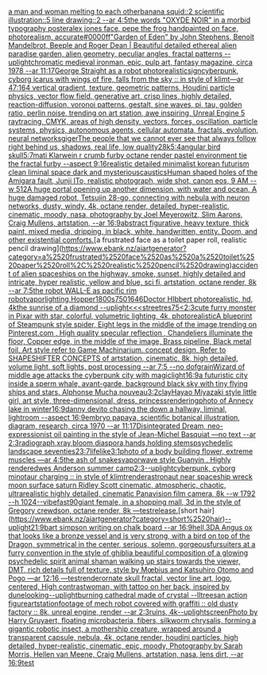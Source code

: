 [a man and  woman melting to each other](https://www.ebank.nz/aiartgenerator?category=a%2520man%2520and%2520%2520woman%2520melting%2520to%2520each%2520other)[banana squid::2 scientific illustration::5 line drawing::2  --ar 4:5](https://www.ebank.nz/aiartgenerator?category=banana%2520squid%3A%3A2%2520scientific%2520illustration%3A%3A5%2520line%2520drawing%3A%3A2%2520%2520--ar%25204%3A5)[the words "OXYDE NOIR" in a morbid typography poster](https://www.ebank.nz/aiartgenerator?category=the%2520words%2520%22OXYDE%2520NOIR%22%2520in%2520a%2520morbid%2520typography%2520poster)[alex jones face, pepe the frog handpainted on face, photorealism, accurate](https://www.ebank.nz/aiartgenerator?category=alex%2520jones%2520face%2C%2520pepe%2520the%2520frog%2520handpainted%2520on%2520face%2C%2520photorealism%2C%2520accurate)[#0000ff](https://www.ebank.nz/aiartgenerator?category=%230000ff)["Garden of Eden" by John Stephens, Benoit Mandelbrot, Beeple and Roger Dean | Beautiful detailed ethereal alien paradise garden, alien geometry, peculiar angles, fractal patterns --uplight](https://www.ebank.nz/aiartgenerator?category=%22Garden%2520of%2520Eden%22%2520by%2520John%2520Stephens%2C%2520Benoit%2520Mandelbrot%2C%2520Beeple%2520and%2520Roger%2520Dean%2520%7C%2520Beautiful%2520detailed%2520ethereal%2520alien%2520paradise%2520garden%2C%2520alien%2520geometry%2C%2520peculiar%2520angles%2C%2520fractal%2520patterns%2520--uplight)[chromatic medieval ironman, epic, pulp art, fantasy magazine, circa 1978 --ar 11:17](https://www.ebank.nz/aiartgenerator?category=chromatic%2520medieval%2520ironman%2C%2520epic%2C%2520pulp%2520art%2C%2520fantasy%2520magazine%2C%2520circa%25201978%2520--ar%252011%3A17)[George Straight as a robot photorealistic](https://www.ebank.nz/aiartgenerator?category=George%2520Straight%2520as%2520a%2520robot%2520photorealistic)[sign](https://www.ebank.nz/aiartgenerator?category=sign)[cyberpunk, cyborg icarus with wings of fire, falls from the sky :: in style of klimt](https://www.ebank.nz/aiartgenerator?category=cyberpunk%2C%2520cyborg%2520icarus%2520with%2520wings%2520of%2520fire%2C%2520falls%2520from%2520the%2520sky%2520%3A%3A%2520in%2520style%2520of%2520klimt)[—ar 47:164 vertical gradient, texture, geometric patterns, Houdini particle physics, vector flow field, generative art, crisp lines, highly detailed, reaction-diffusion, voronoi patterns, gestalt, sine waves, pi, tau, golden ratio, perlin noise, trending on art station, awe inspiring, Unreal Engine 5 raytracing, CMYK, areas of high density, vectors, forces, oscillation, particle systems, physics, autonomous agents, cellular automata, fractals, evolution, neural networks](https://www.ebank.nz/aiartgenerator?category=%E2%80%94ar%252047%3A164%2520vertical%2520gradient%2C%2520texture%2C%2520geometric%2520patterns%2C%2520Houdini%2520particle%2520physics%2C%2520vector%2520flow%2520field%2C%2520generative%2520art%2C%2520crisp%2520lines%2C%2520highly%2520detailed%2C%2520reaction-diffusion%2C%2520voronoi%2520patterns%2C%2520gestalt%2C%2520sine%2520waves%2C%2520pi%2C%2520tau%2C%2520golden%2520ratio%2C%2520perlin%2520noise%2C%2520trending%2520on%2520art%2520station%2C%2520awe%2520inspiring%2C%2520Unreal%2520Engine%25205%2520raytracing%2C%2520CMYK%2C%2520areas%2520of%2520high%2520density%2C%2520vectors%2C%2520forces%2C%2520oscillation%2C%2520particle%2520systems%2C%2520physics%2C%2520autonomous%2520agents%2C%2520cellular%2520automata%2C%2520fractals%2C%2520evolution%2C%2520neural%2520networks)[](https://www.ebank.nz/aiartgenerator?category=)[giger](https://www.ebank.nz/aiartgenerator?category=giger)[The people that we cannot ever see that always follow right behind us, shadows, real life, low quality](https://www.ebank.nz/aiartgenerator?category=The%2520people%2520that%2520we%2520cannot%2520ever%2520see%2520that%2520always%2520follow%2520right%2520behind%2520us%2C%2520shadows%2C%2520real%2520life%2C%2520low%2520quality)[2](https://www.ebank.nz/aiartgenerator?category=2)[8k](https://www.ebank.nz/aiartgenerator?category=8k)[5:4](https://www.ebank.nz/aiartgenerator?category=5%3A4)[angular bird skull](https://www.ebank.nz/aiartgenerator?category=angular%2520bird%2520skull)[5:7](https://www.ebank.nz/aiartgenerator?category=5%3A7)[mati Klarwein r crumb furby octane render pastel environment tie the fractal furby --aspect 9:16](https://www.ebank.nz/aiartgenerator?category=mati%2520Klarwein%2520r%2520crumb%2520furby%2520octane%2520render%2520pastel%2520environment%2520tie%2520the%2520fractal%2520furby%2520--aspect%25209%3A16)[realistic detailed minimalist korean futurism clean liminal space dark and mysterious](https://www.ebank.nz/aiartgenerator?category=realistic%2520detailed%2520minimalist%2520korean%2520futurism%2520clean%2520liminal%2520space%2520dark%2520and%2520mysterious)[caustics](https://www.ebank.nz/aiartgenerator?category=caustics)[Human shaped holes of the Amigara fault, Junji ITo, realistic photograph, wide shot, canon eos, 9 AM --w 512](https://www.ebank.nz/aiartgenerator?category=Human%2520shaped%2520holes%2520of%2520the%2520Amigara%2520fault%2C%2520Junji%2520ITo%2C%2520realistic%2520photograph%2C%2520wide%2520shot%2C%2520canon%2520eos%2C%25209%2520AM%2520--w%2520512)[A huge portal opening up another dimension, with water and ocean, A huge damaged robot, Tetsujin 28-go, connecting with nebula with neuron networks,  dusty, windy, 4k, octane render, detailed, hyper-realistic, cinematic, moody, nasa, photography by Joel Meyerowitz, Slim Aarons, Craig Mullens, artstation, --ar 16:9](https://www.ebank.nz/aiartgenerator?category=A%2520huge%2520portal%2520opening%2520up%2520another%2520dimension%2C%2520with%2520water%2520and%2520ocean%2C%2520A%2520huge%2520damaged%2520robot%2C%2520Tetsujin%252028-go%2C%2520connecting%2520with%2520nebula%2520with%2520neuron%2520networks%2C%2520%2520dusty%2C%2520windy%2C%25204k%2C%2520octane%2520render%2C%2520detailed%2C%2520hyper-realistic%2C%2520cinematic%2C%2520moody%2C%2520nasa%2C%2520photography%2520by%2520Joel%2520Meyerowitz%2C%2520Slim%2520Aarons%2C%2520Craig%2520Mullens%2C%2520artstation%2C%2520--ar%252016%3A9)[abstract figurative, heavy texture, thick paint, mixed media, dripping, in black, white, handwritten, entity. Doom, and other existential comforts.](https://www.ebank.nz/aiartgenerator?category=abstract%2520figurative%2C%2520heavy%2520texture%2C%2520thick%2520paint%2C%2520mixed%2520media%2C%2520dripping%2C%2520in%2520black%2C%2520white%2C%2520handwritten%2C%2520entity.%2520Doom%2C%2520and%2520other%2520existential%2520comforts.)[a frustrated face as a toilet paper roll, realistic pencil drawing](https://www.ebank.nz/aiartgenerator?category=a%2520frustrated%2520face%2520as%2520a%2520toilet%2520paper%2520roll%2C%2520realistic%2520pencil%2520drawing)[accident of alien spaceships on the highway, smoke, sunset, highly detailed and intricate, hyper realistic, yellow and blue, sci fi, artstation, octane render, 8k --ar 7:5](https://www.ebank.nz/aiartgenerator?category=accident%2520of%2520alien%2520spaceships%2520on%2520the%2520highway%2C%2520smoke%2C%2520sunset%2C%2520highly%2520detailed%2520and%2520intricate%2C%2520hyper%2520realistic%2C%2520yellow%2520and%2520blue%2C%2520sci%2520fi%2C%2520artstation%2C%2520octane%2520render%2C%25208k%2520--ar%25207%3A5)[the robot WALL-E as pacific rim robot](https://www.ebank.nz/aiartgenerator?category=the%2520robot%2520WALL-E%2520as%2520pacific%2520rim%2520robot)[vapor](https://www.ebank.nz/aiartgenerator?category=vapor)[lighting,](https://www.ebank.nz/aiartgenerator?category=lighting%2C)[Hopper](https://www.ebank.nz/aiartgenerator?category=Hopper)[1800s](https://www.ebank.nz/aiartgenerator?category=1800s)[750](https://www.ebank.nz/aiartgenerator?category=750)[1646](https://www.ebank.nz/aiartgenerator?category=1646)[Doctor HIbbert photorealistic, hd, 4k](https://www.ebank.nz/aiartgenerator?category=Doctor%2520HIbbert%2520photorealistic%2C%2520hd%2C%25204k)[the sunrise of a diamond --uplight](https://www.ebank.nz/aiartgenerator?category=the%2520sunrise%2520of%2520a%2520diamond%2520--uplight)[<<<street](https://www.ebank.nz/aiartgenerator?category=%3C%3C%3Cstreet)[res](https://www.ebank.nz/aiartgenerator?category=res)[75](https://www.ebank.nz/aiartgenerator?category=75)[<2:3](https://www.ebank.nz/aiartgenerator?category=%3C2%3A3)[cute furry monster in Pixar with star, colorful, volumetric lighting, 4k, photorealistic](https://www.ebank.nz/aiartgenerator?category=cute%2520furry%2520monster%2520in%2520Pixar%2520with%2520star%2C%2520colorful%2C%2520volumetric%2520lighting%2C%25204k%2C%2520photorealistic)[A blueprint of Steampunk style spider,   Eight legs in the middle of the image,trending on Pinterest.com  , High quality specular reflection ,  Chandeliers illuminate the floor, Copper  edge, in the middle of the image, Brass pipeline,  Black metal foil,  Art style refer to Game Machinarium.  concept design, Refer to SHAPESHIFTER CONCEPTS  of artstation, cinematic,  8k, high detailed,  volume light,  soft lights,  post processing    --ar 7:5   --no dof](https://www.ebank.nz/aiartgenerator?category=A%2520blueprint%2520of%2520Steampunk%2520style%2520spider%2C%2520%2520%2520Eight%2520legs%2520in%2520the%2520middle%2520of%2520the%2520image%2Ctrending%2520on%2520Pinterest.com%2520%2520%2C%2520High%2520quality%2520specular%2520reflection%2520%2C%2520%2520Chandeliers%2520illuminate%2520the%2520floor%2C%2520Copper%2520%2520edge%2C%2520in%2520the%2520middle%2520of%2520the%2520image%2C%2520Brass%2520pipeline%2C%2520%2520Black%2520metal%2520foil%2C%2520%2520Art%2520style%2520refer%2520to%2520Game%2520Machinarium.%2520%2520concept%2520design%2C%2520Refer%2520to%2520SHAPESHIFTER%2520CONCEPTS%2520%2520of%2520artstation%2C%2520cinematic%2C%2520%25208k%2C%2520high%2520detailed%2C%2520%2520volume%2520light%2C%2520%2520soft%2520lights%2C%2520%2520post%2520processing%2520%2520%2520%2520--ar%25207%3A5%2520%2520%2520--no%2520dof)[grain](https://www.ebank.nz/aiartgenerator?category=grain)[Wizard of middle age attacks the cyberpunk city with magic](https://www.ebank.nz/aiartgenerator?category=Wizard%2520of%2520middle%2520age%2520attacks%2520the%2520cyberpunk%2520city%2520with%2520magic)[light](https://www.ebank.nz/aiartgenerator?category=light)[16:9](https://www.ebank.nz/aiartgenerator?category=16%3A9)[a futuristic city inside a sperm whale, avant-garde, background black sky with tiny flying ships and stars. Alphonse Mucha,](https://www.ebank.nz/aiartgenerator?category=a%2520futuristic%2520city%2520inside%2520a%2520sperm%2520whale%2C%2520avant-garde%2C%2520background%2520black%2520sky%2520with%2520tiny%2520flying%2520ships%2520and%2520stars.%2520Alphonse%2520Mucha%2C)[nouveau](https://www.ebank.nz/aiartgenerator?category=nouveau)[3:2](https://www.ebank.nz/aiartgenerator?category=3%3A2)[clay](https://www.ebank.nz/aiartgenerator?category=clay)[Hayao Miyazaki style little girl, art style, three-dimensional, dress, princess](https://www.ebank.nz/aiartgenerator?category=Hayao%2520Miyazaki%2520style%2520little%2520girl%2C%2520art%2520style%2C%2520three-dimensional%2C%2520dress%2C%2520princess)[rendering](https://www.ebank.nz/aiartgenerator?category=rendering)[photo of Annecy lake in winter](https://www.ebank.nz/aiartgenerator?category=photo%2520of%2520Annecy%2520lake%2520in%2520winter)[16:9](https://www.ebank.nz/aiartgenerator?category=16%3A9)[danny devito chasing the down a hallway, liminal, lightroom --aspect 16:9](https://www.ebank.nz/aiartgenerator?category=danny%2520devito%2520chasing%2520the%2520down%2520a%2520hallway%2C%2520liminal%2C%2520lightroom%2520--aspect%252016%3A9)[](https://www.ebank.nz/aiartgenerator?category=)[embryo papaya, scientific botanical illustration, diagram, research, circa 1970 --ar 11:17](https://www.ebank.nz/aiartgenerator?category=embryo%2520papaya%2C%2520scientific%2520botanical%2520illustration%2C%2520diagram%2C%2520research%2C%2520circa%25201970%2520--ar%252011%3A17)[Disintegrated Dream, neo-expressionist oil painting in the style of Jean-Michel Basquiat —no text --ar 2:3](https://www.ebank.nz/aiartgenerator?category=Disintegrated%2520Dream%2C%2520neo-expressionist%2520oil%2520painting%2520in%2520the%2520style%2520of%2520Jean-Michel%2520Basquiat%2520%E2%80%94no%2520text%2520--ar%25202%3A3)[radiograph,xray,bloom,diaspora,hands,holding stems](https://www.ebank.nz/aiartgenerator?category=radiograph%2Cxray%2Cbloom%2Cdiaspora%2Chands%2Cholding%2520stems)[psychedelic landscape seventies](https://www.ebank.nz/aiartgenerator?category=psychedelic%2520landscape%2520seventies)[2](https://www.ebank.nz/aiartgenerator?category=2)[3:7](https://www.ebank.nz/aiartgenerator?category=3%3A7)[lifelike](https://www.ebank.nz/aiartgenerator?category=lifelike)[3:1](https://www.ebank.nz/aiartgenerator?category=3%3A1)[photo of a body building flower, extreme muscles —ar 4:5](https://www.ebank.nz/aiartgenerator?category=photo%2520of%2520a%2520body%2520building%2520flower%2C%2520extreme%2520muscles%2520%E2%80%94ar%25204%3A5)[the ash of snakes](https://www.ebank.nz/aiartgenerator?category=the%2520ash%2520of%2520snakes)[vaporwave style Guanyin . Highly rendered](https://www.ebank.nz/aiartgenerator?category=vaporwave%2520style%2520Guanyin%2520.%2520Highly%2520rendered)[wes Anderson summer camp](https://www.ebank.nz/aiartgenerator?category=wes%2520Anderson%2520summer%2520camp)[2:3](https://www.ebank.nz/aiartgenerator?category=2%3A3)[--uplight](https://www.ebank.nz/aiartgenerator?category=--uplight)[cyberpunk, cyborg minotaur charging  :: in style of klimt](https://www.ebank.nz/aiartgenerator?category=cyberpunk%2C%2520cyborg%2520minotaur%2520charging%2520%2520%3A%3A%2520in%2520style%2520of%2520klimt)[render](https://www.ebank.nz/aiartgenerator?category=render)[astronaut near spaceship wreck  moon surface saturn Ridley Scott cinematic, atmospheric, chaotic, ultrarealistic highly detailed, cinematic Panavision film camera, 8k --w 1792 --h 1024](https://www.ebank.nz/aiartgenerator?category=astronaut%2520near%2520spaceship%2520wreck%2520%2520moon%2520surface%2520saturn%2520Ridley%2520Scott%2520cinematic%2C%2520atmospheric%2C%2520chaotic%2C%2520ultrarealistic%2520highly%2520detailed%2C%2520cinematic%2520Panavision%2520film%2520camera%2C%25208k%2520--w%25201792%2520--h%25201024)[--vibefast](https://www.ebank.nz/aiartgenerator?category=--vibefast)[90](https://www.ebank.nz/aiartgenerator?category=90)[giant female, in a shopping mall, 3d in the style of Gregory crewdson, octane render, 8k —test](https://www.ebank.nz/aiartgenerator?category=giant%2520female%2C%2520in%2520a%2520shopping%2520mall%2C%25203d%2520in%2520the%2520style%2520of%2520Gregory%2520crewdson%2C%2520octane%2520render%2C%25208k%2520%E2%80%94test)[release.](https://www.ebank.nz/aiartgenerator?category=release.)[short hair](https://www.ebank.nz/aiartgenerator?category=short%2520hair)[--uplight](https://www.ebank.nz/aiartgenerator?category=--uplight)[21:9](https://www.ebank.nz/aiartgenerator?category=21%3A9)[bart simpson writing on chalk board --ar 16:9](https://www.ebank.nz/aiartgenerator?category=bart%2520simpson%2520writing%2520on%2520chalk%2520board%2520--ar%252016%3A9)[hell,3D](https://www.ebank.nz/aiartgenerator?category=hell%2C3D)[A Angus ox that looks like a bronze vessel and is very strong, with a bird on top of the Dragon, symmetrical in the center, serious, solemn, gorgeous](https://www.ebank.nz/aiartgenerator?category=A%2520Angus%2520ox%2520that%2520looks%2520like%2520a%2520bronze%2520vessel%2520and%2520is%2520very%2520strong%2C%2520with%2520a%2520bird%2520on%2520top%2520of%2520the%2520Dragon%2C%2520symmetrical%2520in%2520the%2520center%2C%2520serious%2C%2520solemn%2C%2520gorgeous)[fursuiters at a furry convention in the style of ghibli](https://www.ebank.nz/aiartgenerator?category=fursuiters%2520at%2520a%2520furry%2520convention%2520in%2520the%2520style%2520of%2520ghibli)[a beautiful composition of a glowing psychedelic spirit animal shaman walking up stairs towards the viewer, DMT,  rich details full of texture, style by Mœbius and Katsuhiro Otomo and Pogo —ar 12:16 —test](https://www.ebank.nz/aiartgenerator?category=a%2520beautiful%2520composition%2520of%2520a%2520glowing%2520psychedelic%2520spirit%2520animal%2520shaman%2520walking%2520up%2520stairs%2520towards%2520the%2520viewer%2C%2520DMT%2C%2520%2520rich%2520details%2520full%2520of%2520texture%2C%2520style%2520by%2520M%C5%93bius%2520and%2520Katsuhiro%2520Otomo%2520and%2520Pogo%2520%E2%80%94ar%252012%3A16%2520%E2%80%94test)[render](https://www.ebank.nz/aiartgenerator?category=render)[ornate skull fractal, vector line art, logo, centered, High contrast](https://www.ebank.nz/aiartgenerator?category=ornate%2520skull%2520fractal%2C%2520vector%2520line%2520art%2C%2520logo%2C%2520centered%2C%2520High%2520contrast)[woman, with tattoo on her back, inspired by dune](https://www.ebank.nz/aiartgenerator?category=woman%2C%2520with%2520tattoo%2520on%2520her%2520back%2C%2520inspired%2520by%2520dune)[looking](https://www.ebank.nz/aiartgenerator?category=looking)[--uplight](https://www.ebank.nz/aiartgenerator?category=--uplight)[burning cathedral made of crystal --ll](https://www.ebank.nz/aiartgenerator?category=burning%2520cathedral%2520made%2520of%2520crystal%2520--ll)[trees](https://www.ebank.nz/aiartgenerator?category=trees)[an action figure](https://www.ebank.nz/aiartgenerator?category=an%2520action%2520figure)[artstation](https://www.ebank.nz/aiartgenerator?category=artstation)[footage of mech robot covered with graffiti :: old dusty factory :: 8k, unreal engine, render --ar 2:3](https://www.ebank.nz/aiartgenerator?category=footage%2520of%2520mech%2520robot%2520covered%2520with%2520graffiti%2520%3A%3A%2520old%2520dusty%2520factory%2520%3A%3A%25208k%2C%2520unreal%2520engine%2C%2520render%2520--ar%25202%3A3)[ruins, 4k](https://www.ebank.nz/aiartgenerator?category=ruins%2C%25204k)[--uplight](https://www.ebank.nz/aiartgenerator?category=--uplight)[screen](https://www.ebank.nz/aiartgenerator?category=screen)[Photo by Harry Gruyaert, floating microbacteria, fibers, silkworm chrysalis, forming a gigantic robotic insect, a mothership creature, wrapped around a transparent capsule, nebula, 4k, octane render, houdini particles, high detailed, hyper-realistic, cinematic, epic, moody, Photography by Sarah Morris, Hellen van Meene, Craig Mullens, artstation, nasa, lens dirt, --ar 16:9](https://www.ebank.nz/aiartgenerator?category=Photo%2520by%2520Harry%2520Gruyaert%2C%2520floating%2520microbacteria%2C%2520fibers%2C%2520silkworm%2520chrysalis%2C%2520forming%2520a%2520gigantic%2520robotic%2520insect%2C%2520a%2520mothership%2520creature%2C%2520wrapped%2520around%2520a%2520transparent%2520capsule%2C%2520nebula%2C%25204k%2C%2520octane%2520render%2C%2520houdini%2520particles%2C%2520high%2520detailed%2C%2520hyper-realistic%2C%2520cinematic%2C%2520epic%2C%2520moody%2C%2520Photography%2520by%2520Sarah%2520Morris%2C%2520Hellen%2520van%2520Meene%2C%2520Craig%2520Mullens%2C%2520artstation%2C%2520nasa%2C%2520lens%2520dirt%2C%2520--ar%252016%3A9)[test](https://www.ebank.nz/aiartgenerator?category=test)